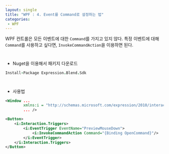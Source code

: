 ```yaml
---
layout: single
title: "WPF : 4. Event를 Command로 설정하는 법"
categories:
 - WPF
---
```


WPF 컨트롤은 모든 이벤트에 대한 `Command`를 가지고 있지 않다. 특정 이벤트에 대해 `Command`를 사용하고 싶다면, `InvokeCommandAction`을 이용하면 된다.

<div style="line-height : 0.8">
<br/>
</div>

- Nuget을 이용해서 패키지 다운로드

```coffeescript
Install-Package Expression.Blend.Sdk
```

<div style="line-height : 0.8">
<br/>
</div>

- 사용법

```xml
<Window ...
        xmlns:i = "http://schemas.microsoft.com/expression/2010/interactivity" 
        ... />   

<Button>
	<i:Interaction.Triggers>
    	<i:EventTrigger EventName="PreviewMouseDown">
        	<i:InvokeCommandAction Command="{Binding OpenCommand}"/>
    	</i:EventTrigger>
	</i:Interaction.Triggers>
</Button>
```